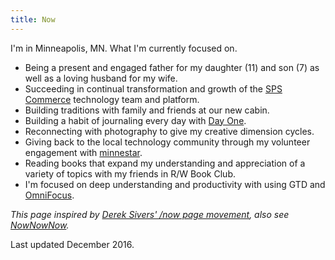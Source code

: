 ```yaml
---
title: Now
---
```


I'm in Minneapolis, MN. What I'm currently focused on.

  * Being a present and engaged father for my daughter (11) and son (7) as well as a loving husband for my wife.
  * Succeeding in continual transformation and growth of the [SPS Commerce](http://www.spscommerce.com) technology team and platform.
  * Building traditions with family and friends at our new cabin.
  * Building a habit of journaling every day with [Day One](http://dayoneapp.com).
  * Reconnecting with photography to give my creative dimension cycles.
  * Giving back to the local technology community through my volunteer engagement with [minnestar](http://minnestar.org).
  * Reading books that expand my understanding and appreciation of a variety of topics with my friends in R/W Book Club.
  * I'm focused on deep understanding and productivity with using GTD and [OmniFocus](https://www.omnigroup.com/omnifocus/).

*This page inspired by [Derek Sivers' /now page movement](https://sivers.org/nowff), also see [NowNowNow](http://nownownow.com).*

Last updated December 2016.
